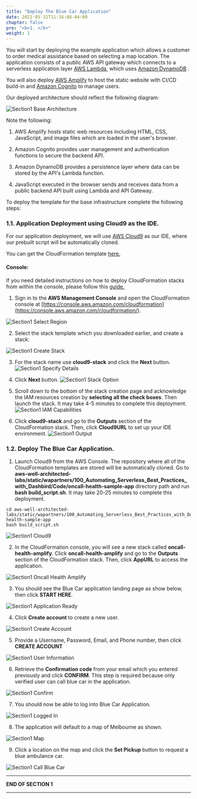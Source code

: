 ```yaml
---
title: "Deploy The Blue Car Application"
date: 2021-05-31T11:16:08-04:00
chapter: false
pre: "<b>1. </b>"
weight: 1
---
```


You will start by deploying the example application which allows a customer to order medical assistance based on selecting a map location. The application consists of a public AWS API gateway which connects to a serverless application layer [AWS Lambda](https://aws.amazon.com/lambda/), which uses [Amazon DynamoDB](https://aws.amazon.com/dynamodb/) .

You will also deploy [AWS Amplify](https://aws.amazon.com/amplify/) to host the static website with CI/CD build-in and [Amazon Cognito](https://aws.amazon.com/cognito/) to manage users.

Our deployed architecture should reflect the following diagram:

![Section1 Base Architecture](/wapartners/100_Automating_Serverless_Best_Practices_with_Dashbird/Images/section1/section1-blue-car-architecture.png)


Note the following:

1. AWS Amplify hosts static web resources including HTML, CSS, JavaScript, and image files which are loaded in the user's browser.

2. Amazon Cognito provides user management and authentication functions to secure the backend API.

3. Amazon DynamoDB provides a persistence layer where data can be stored by the API's Lambda function.

4. JavaScript executed in the browser sends and receives data from a public backend API built using Lambda and API Gateway.


To deploy the template for the base infrastructure complete the following steps:

### 1.1. Application Deployment using Cloud9 as the IDE.

For our application deployment, we will use [AWS Cloud9](https://aws.amazon.com/cloud9/) as our IDE, where our prebuilt script will be automatically cloned.

You can get the CloudFormation template [here.](/wapartners/100_Automating_Serverless_Best_Practices_with_Dashbird/Code/templates/section1/section1-oncall-health-sample-app.yaml "Section1 template")


#### Console:

If you need detailed instructions on how to deploy CloudFormation stacks from within the console, please follow this [guide.](https://docs.aws.amazon.com/AWSCloudFormation/latest/UserGuide/cfn-console-create-stack.html)

1. Sign in to the **AWS Management Console** and open the CloudFormation console at [https://console.aws.amazon.com/cloudformation](https://console.aws.amazon.com/cloudformation/).

![Section1 Select Region](/wapartners/100_Automating_Serverless_Best_Practices_with_Dashbird/Images/section1/section1-cf-console.png)

2. Select the stack template which you downloaded earlier, and create a stack:

![Section1 Create Stack](/wapartners/100_Automating_Serverless_Best_Practices_with_Dashbird/Images/section1/section1-create-stack.png)

3. For the stack name use **cloud9-stack** and click the **Next** button.
![Section1 Specify Details](/wapartners/100_Automating_Serverless_Best_Practices_with_Dashbird/Images/section1/section1-specify-details.png)

4. Click **Next** button.
![Section1 Stack Option](/wapartners/100_Automating_Serverless_Best_Practices_with_Dashbird/Images/section1/section1-stack-option.png)

5. Scroll down to the bottom of the stack creation page and acknowledge the IAM resources creation by **selecting all the check boxes**. Then launch the stack. It may take 4-5 minutes to complete this deployment.
![Section1 IAM Capabilities](/wapartners/100_Automating_Serverless_Best_Practices_with_Dashbird/Images/section1/section1-IAM-Capabilities.png)

6. Click **cloud9-stack** and go to the **Outputs** section of the CloudFormation stack. Then, click **Cloud9URL** to set up your IDE environment.
![Section1 Output](/wapartners/100_Automating_Serverless_Best_Practices_with_Dashbird/Images/section1/section1-output.png)


### 1.2. Deploy The Blue Car Application.

1. Launch Cloud9 from the AWS Console. The repository where all of the CloudFormation templates are stored will be automatically cloned. Go to **aws-well-architected-labs/static/wapartners/100_Automating_Serverless_Best_Practices_with_Dashbird/Code/oncall-health-sample-app** directory path and run **bash build_script.sh**. It may take 20-25 minutes to complete this deployment.

```
cd aws-well-architected-labs/static/wapartners/100_Automating_Serverless_Best_Practices_with_Dashbird/Code/oncall-health-sample-app
bash build_script.sh
```

![Section1 Cloud9](/wapartners/100_Automating_Serverless_Best_Practices_with_Dashbird/Images/section1/section1-cloud9-console.png)

2. In the CloudFormation console, you will see a new stack called **oncall-health-amplify**. Click **oncall-health-amplify** and go to the **Outputs** section of the CloudFormation stack. Then, click **AppURL** to access the application.

![Section1 Oncall Health Amplify](/wapartners/100_Automating_Serverless_Best_Practices_with_Dashbird/Images/section1/section1-oncall-health-amplify.png)

3. You should see the Blue Car application landing page as show below, then click **START HERE**.

![Section1 Application Ready](/wapartners/100_Automating_Serverless_Best_Practices_with_Dashbird/Images/section1/section1-application-ready.png)

4. Click **Create account** to create a new user.

![Section1 Create Account](/wapartners/100_Automating_Serverless_Best_Practices_with_Dashbird/Images/section1/section1-create-account.png)

5. Provide a Username, Password, Email, and Phone number, then click **CREATE ACCOUNT**

![Section1 User Information](/wapartners/100_Automating_Serverless_Best_Practices_with_Dashbird/Images/section1/section1-user-information.png)

6. Retrieve the **Confirmation code** from your email which you entered previously and click **CONFIRM**. This step is required because only verified user can call blue car in the application.

![Section1 Confirm](/wapartners/100_Automating_Serverless_Best_Practices_with_Dashbird/Images/section1/section1-confirm.png)

7. You should now be able to log into Blue Car Application.

![Section1 Logged In](/wapartners/100_Automating_Serverless_Best_Practices_with_Dashbird/Images/section1/section1-logged-in.png)

8. The application will default to a map of Melbourne as shown.

![Section1 Map](/wapartners/100_Automating_Serverless_Best_Practices_with_Dashbird/Images/section1/section1-map.png)

9. Click a location on the map and click the **Set Pickup** button to request a blue ambulance car.

![Section1 Call Blue Car](/wapartners/100_Automating_Serverless_Best_Practices_with_Dashbird/Images/section1/section1-call-blue-car.png)

___
**END OF SECTION 1**
___
